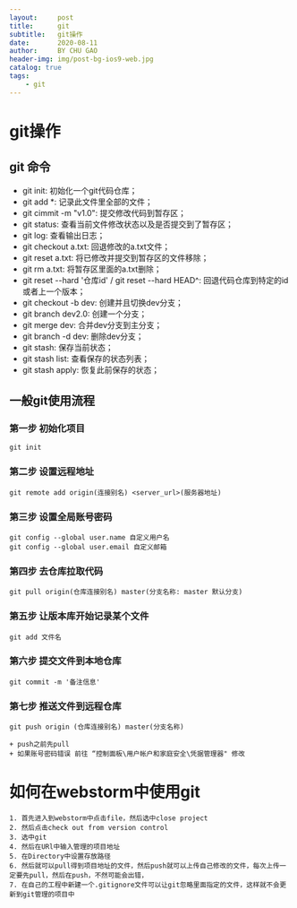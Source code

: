 ```yaml
---
layout:     post
title:      git 
subtitle:   git操作
date:       2020-08-11
author:     BY CHU GAO
header-img: img/post-bg-ios9-web.jpg
catalog: true
tags:
    - git
---
```

# git操作

## git 命令
- git init: 初始化一个git代码仓库；
- git add *: 记录此文件里全部的文件；
- git cimmit -m "v1.0": 提交修改代码到暂存区；
- git status: 查看当前文件修改状态以及是否提交到了暂存区；
- git log: 查看输出日志；
- git checkout a.txt: 回退修改的a.txt文件；
- git reset a.txt: 将已修改并提交到暂存区的文件移除；
- git rm a.txt: 将暂存区里面的a.txt删除；
- git reset --hard '仓库id' / git reset --hard HEAD^: 回退代码仓库到特定的id或者上一个版本；
- git checkout -b dev: 创建并且切换dev分支；
- git branch dev2.0: 创建一个分支；
- git merge dev: 合并dev分支到主分支；
- git branch -d dev: 删除dev分支；
- git stash: 保存当前状态；
- git stash list: 查看保存的状态列表；
- git stash apply: 恢复此前保存的状态；
## 一般git使用流程
### 第一步 初始化项目
```
git init

```
### 第二步 设置远程地址
```
git remote add origin(连接别名) <server_url>(服务器地址)
```
### 第三步 设置全局账号密码
```
git config --global user.name 自定义用户名 
git config --global user.email 自定义邮箱
```
### 第四步 去仓库拉取代码
```
git pull origin(仓库连接别名) master(分支名称: master 默认分支)
```
### 第五步 让版本库开始记录某个文件
```
git add 文件名
```
### 第六步 提交文件到本地仓库
```
git commit -m '备注信息'
```
### 第七步 推送文件到远程仓库
```
git push origin (仓库连接别名) master(分支名称)

+ push之前先pull
+ 如果账号密码错误 前往 “控制面板\用户帐户和家庭安全\凭据管理器" 修改
```

# 如何在webstorm中使用git

```
1. 首先进入到webstorm中点击file，然后选中close project
2. 然后点击check out from version control
3. 选中git
4. 然后在URl中输入管理的项目地址
5. 在Directory中设置存放路径
6. 然后就可以pull得到项目地址的文件，然后push就可以上传自己修改的文件，每次上传一定要先pull，然后在push，不然可能会出错，
7. 在自己的工程中新建一个.gitignore文件可以让git忽略里面指定的文件，这样就不会更新到git管理的项目中
```


    




